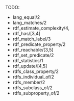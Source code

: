 TODO:
  * lang_equal/2
  * lang_matches/2
  * rdf_estimate_complexity/4,
  * rdf_has/[3,4]
  * rdf_match_label/3
  * rdf_predicate_property/2
  * rdf_reachable/[3,5]
  * rdf_set_predicate/2
  * rdf_statistics/1
  * rdf_update/[4,5]
  * rdfs_class_property/2
  * rdfs_individual_of/2
  * rdfs_member/2
  * rdfs_subclass_of/2
  * rdfs_subproperty_of/2
